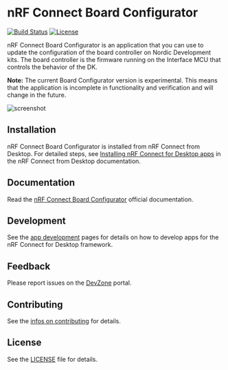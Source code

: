 # nRF Connect Board Configurator

[![Build Status](https://dev.azure.com/NordicSemiconductor/Wayland/_apis/build/status/pc-nrfconnect-boilerplate?branchName=master)](https://dev.azure.com/NordicSemiconductor/Wayland/_build/latest?definitionId=10&branchName=master)
[![License](https://img.shields.io/badge/license-Modified%20BSD%20License-blue.svg)](LICENSE)

nRF Connect Board Configurator is an application that you can use to update the
configuration of the board controller on Nordic Development kits. The board
controller is the firmware running on the Interface MCU that controls the
behavior of the DK.

**Note:** The current Board Configurator version is experimental. This means
that the application is incomplete in functionality and verification and will
change in the future.

![screenshot](resources/screenshot.gif)

## Installation

nRF Connect Board Configurator is installed from nRF Connect from Desktop. For
detailed steps, see
[Installing nRF Connect for Desktop apps](https://docs.nordicsemi.com/bundle/nrf-connect-desktop/page/installing_apps.html)
in the nRF Connect from Desktop documentation.

## Documentation

Read the
[nRF Connect Board Configurator](https://docs.nordicsemi.com/bundle/nrf-connect-board-configurator/page/index.html)
official documentation.

## Development

See the
[app development](https://nordicsemiconductor.github.io/pc-nrfconnect-docs/)
pages for details on how to develop apps for the nRF Connect for Desktop
framework.

## Feedback

Please report issues on the [DevZone](https://devzone.nordicsemi.com) portal.

## Contributing

See the
[infos on contributing](https://nordicsemiconductor.github.io/pc-nrfconnect-docs/contributing)
for details.

## License

See the [LICENSE](LICENSE) file for details.

